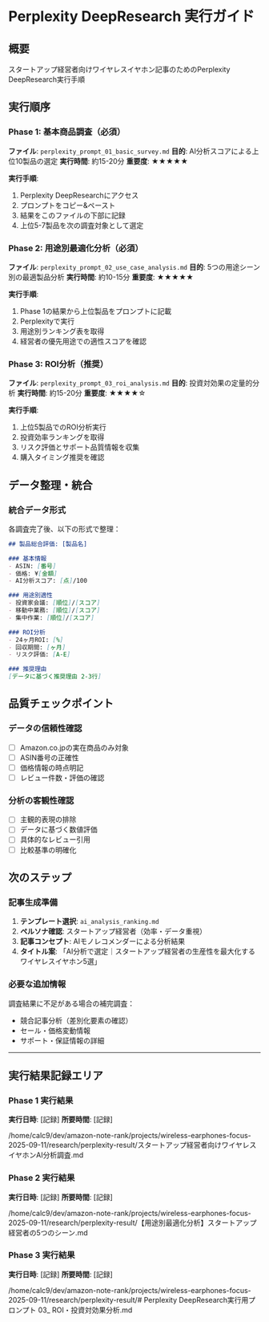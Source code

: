 # Perplexity DeepResearch 実行ガイド

## 概要
スタートアップ経営者向けワイヤレスイヤホン記事のためのPerplexity DeepResearch実行手順

## 実行順序

### Phase 1: 基本商品調査（必須）
**ファイル**: `perplexity_prompt_01_basic_survey.md`
**目的**: AI分析スコアによる上位10製品の選定
**実行時間**: 約15-20分
**重要度**: ★★★★★

**実行手順**:
1. Perplexity DeepResearchにアクセス
2. プロンプトをコピー&ペースト
3. 結果をこのファイルの下部に記録
4. 上位5-7製品を次の調査対象として選定

### Phase 2: 用途別最適化分析（必須）
**ファイル**: `perplexity_prompt_02_use_case_analysis.md`
**目的**: 5つの用途シーン別の最適製品分析
**実行時間**: 約10-15分
**重要度**: ★★★★★

**実行手順**:
1. Phase 1の結果から上位製品をプロンプトに記載
2. Perplexityで実行
3. 用途別ランキング表を取得
4. 経営者の優先用途での適性スコアを確認

### Phase 3: ROI分析（推奨）
**ファイル**: `perplexity_prompt_03_roi_analysis.md`
**目的**: 投資対効果の定量的分析
**実行時間**: 約15-20分
**重要度**: ★★★★☆

**実行手順**:
1. 上位5製品でのROI分析実行
2. 投資効率ランキングを取得
3. リスク評価とサポート品質情報を収集
4. 購入タイミング推奨を確認

## データ整理・統合

### 統合データ形式
各調査完了後、以下の形式で整理：

```markdown
## 製品総合評価: [製品名]

### 基本情報
- ASIN: [番号]
- 価格: ¥[金額]
- AI分析スコア: [点]/100

### 用途別適性
- 投資家会議: [順位]/[スコア]
- 移動中業務: [順位]/[スコア]
- 集中作業: [順位]/[スコア]

### ROI分析
- 24ヶ月ROI: [%]
- 回収期間: [ヶ月]
- リスク評価: [A-E]

### 推奨理由
[データに基づく推奨理由 2-3行]
```

## 品質チェックポイント

### データの信頼性確認
- [ ] Amazon.co.jpの実在商品のみ対象
- [ ] ASIN番号の正確性
- [ ] 価格情報の時点明記
- [ ] レビュー件数・評価の確認

### 分析の客観性確認
- [ ] 主観的表現の排除
- [ ] データに基づく数値評価
- [ ] 具体的なレビュー引用
- [ ] 比較基準の明確化

## 次のステップ

### 記事生成準備
1. **テンプレート選択**: `ai_analysis_ranking.md`
2. **ペルソナ確認**: スタートアップ経営者（効率・データ重視）
3. **記事コンセプト**: AIモノレコメンダーによる分析結果
4. **タイトル案**: 「AI分析で選定｜スタートアップ経営者の生産性を最大化するワイヤレスイヤホン5選」

### 必要な追加情報
調査結果に不足がある場合の補完調査：
- 競合記事分析（差別化要素の確認）
- セール・価格変動情報
- サポート・保証情報の詳細

---

## 実行結果記録エリア

### Phase 1 実行結果
**実行日時**: [記録]
**所要時間**: [記録]

/home/calc9/dev/amazon-note-rank/projects/wireless-earphones-focus-2025-09-11/research/perplexity-result/スタートアップ経営者向けワイヤレスイヤホンAI分析調査.md

### Phase 2 実行結果  
**実行日時**: [記録]
**所要時間**: [記録]

/home/calc9/dev/amazon-note-rank/projects/wireless-earphones-focus-2025-09-11/research/perplexity-result/【用途別最適化分析】スタートアップ経営者の5つのシーン.md

### Phase 3 実行結果
**実行日時**: [記録]
**所要時間**: [記録]

/home/calc9/dev/amazon-note-rank/projects/wireless-earphones-focus-2025-09-11/research/perplexity-result/# Perplexity DeepResearch実行用プロンプト 03_ ROI・投資対効果分析.md